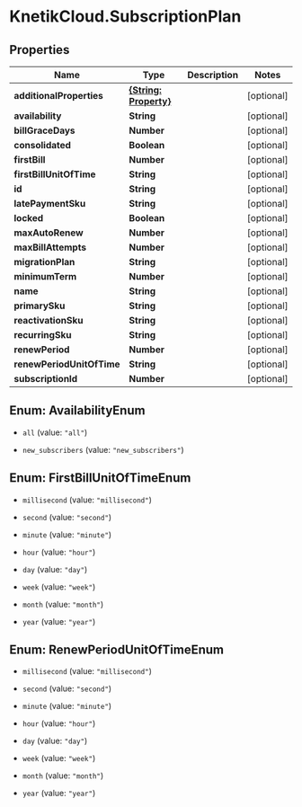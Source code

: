 # KnetikCloud.SubscriptionPlan

## Properties
Name | Type | Description | Notes
------------ | ------------- | ------------- | -------------
**additionalProperties** | [**{String: Property}**](Property.md) |  | [optional] 
**availability** | **String** |  | [optional] 
**billGraceDays** | **Number** |  | [optional] 
**consolidated** | **Boolean** |  | [optional] 
**firstBill** | **Number** |  | [optional] 
**firstBillUnitOfTime** | **String** |  | [optional] 
**id** | **String** |  | [optional] 
**latePaymentSku** | **String** |  | [optional] 
**locked** | **Boolean** |  | [optional] 
**maxAutoRenew** | **Number** |  | [optional] 
**maxBillAttempts** | **Number** |  | [optional] 
**migrationPlan** | **String** |  | [optional] 
**minimumTerm** | **Number** |  | [optional] 
**name** | **String** |  | [optional] 
**primarySku** | **String** |  | [optional] 
**reactivationSku** | **String** |  | [optional] 
**recurringSku** | **String** |  | [optional] 
**renewPeriod** | **Number** |  | [optional] 
**renewPeriodUnitOfTime** | **String** |  | [optional] 
**subscriptionId** | **Number** |  | [optional] 


<a name="AvailabilityEnum"></a>
## Enum: AvailabilityEnum


* `all` (value: `"all"`)

* `new_subscribers` (value: `"new_subscribers"`)




<a name="FirstBillUnitOfTimeEnum"></a>
## Enum: FirstBillUnitOfTimeEnum


* `millisecond` (value: `"millisecond"`)

* `second` (value: `"second"`)

* `minute` (value: `"minute"`)

* `hour` (value: `"hour"`)

* `day` (value: `"day"`)

* `week` (value: `"week"`)

* `month` (value: `"month"`)

* `year` (value: `"year"`)




<a name="RenewPeriodUnitOfTimeEnum"></a>
## Enum: RenewPeriodUnitOfTimeEnum


* `millisecond` (value: `"millisecond"`)

* `second` (value: `"second"`)

* `minute` (value: `"minute"`)

* `hour` (value: `"hour"`)

* `day` (value: `"day"`)

* `week` (value: `"week"`)

* `month` (value: `"month"`)

* `year` (value: `"year"`)




